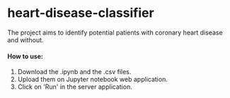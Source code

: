 # heart-disease-classifier

The project aims to identify potential patients with coronary heart disease and without.

#### How to use:

1. Download the .ipynb and the .csv files.
2. Upload them on Jupyter notebook web application.
3. Click on 'Run' in the server application.
